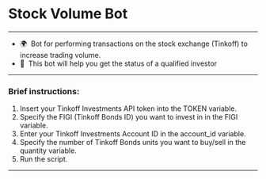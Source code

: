 # Stock Volume Bot
-------------------------------------
* 🌍  Bot for performing transactions on the stock exchange (Tinkoff) to increase trading volume.
* 🚀  This bot will help you get the status of a qualified investor
-------------------------------------

### Brief instructions:

1) Insert your Tinkoff Investments API token into the TOKEN variable.
2) Specify the FIGI (Tinkoff Bonds ID) you want to invest in in the FIGI variable.
3) Enter your Tinkoff Investments Account ID in the account_id variable.
4) Specify the number of Tinkoff Bonds units you want to buy/sell in the quantity variable.
5) Run the script.
-------------------------------------

